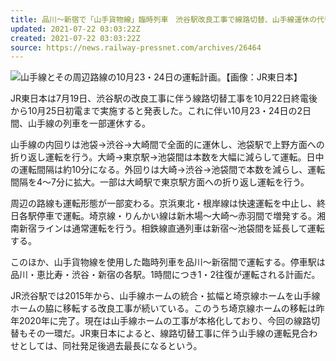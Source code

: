 ```yaml
---
title: 品川～新宿で「山手貨物線」臨時列車　渋谷駅改良工事で線路切替、山手線運休の代替
updated: 2021-07-22 03:03:22Z
created: 2021-07-22 03:03:22Z
source: https://news.railway-pressnet.com/archives/26464
---
```


![](https://news.railway-pressnet.com/wp-content/uploads/2021/07/RPN20210719CEQE01-01-1024x435.jpg)山手線とその周辺路線の10月23・24日の運転計画。【画像：JR東日本】

JR東日本は7月19日、渋谷駅の改良工事に伴う線路切替工事を10月22日終電後から10月25日初電まで実施すると発表した。これに伴い10月23・24日の2日間、山手線の列車を一部運休する。

山手線の内回りは池袋→渋谷→大崎間で全面的に運休し、池袋駅で上野方面への折り返し運転を行う。大崎→東京駅→池袋間は本数を大幅に減らして運転。日中の運転間隔は約10分になる。外回りは大崎→渋谷→池袋間で本数を減らし、運転間隔を4～7分に拡大。一部は大崎駅で東京駅方面への折り返し運転を行う。

周辺の路線も運転形態が一部変わる。京浜東北・根岸線は快速運転を中止し、終日各駅停車で運転。埼京線・りんかい線は新木場～大崎～赤羽間で増発する。湘南新宿ラインは通常運転を行う。相鉄線直通列車は新宿～池袋間を延長して運転する。

このほか、山手貨物線を使用した臨時列車を品川～新宿間で運転する。停車駅は品川・恵比寿・渋谷・新宿の各駅。1時間につき1・2往復が運転される計画だ。

JR渋谷駅では2015年から、山手線ホームの統合・拡幅と埼京線ホームを山手線ホームの脇に移転する改良工事が続いている。このうち埼京線ホームの移転は昨年2020年に完了。現在は山手線ホームの工事が本格化しており、今回の線路切替もその一環だ。JR東日本によると、線路切替工事に伴う山手線の運転見合わせとしては、同社発足後過去最長になるという。